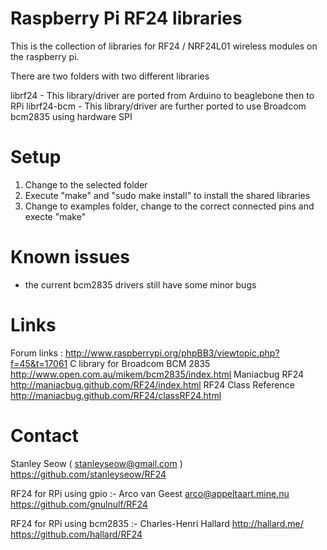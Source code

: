 Raspberry Pi RF24 libraries
===========================

This is the collection of libraries for RF24 / NRF24L01 wireless modules on the raspberry pi.

There are two folders with two different libraries

librf24 	- This library/driver are ported from Arduino to beaglebone then to RPi
librf24-bcm 	- This library/driver are further ported to use Broadcom bcm2835 using hardware SPI

Setup
=====
1. Change to the selected folder
2. Execute "make" and "sudo make install" to install the shared libraries
3. Change to examples folder, change to the correct connected pins and execte "make"



Known issues
============
- the current bcm2835 drivers still have some minor bugs

Links 
=====
Forum links : http://www.raspberrypi.org/phpBB3/viewtopic.php?f=45&t=17061
C library for Broadcom BCM 2835 http://www.open.com.au/mikem/bcm2835/index.html
Maniacbug RF24 http://maniacbug.github.com/RF24/index.html
RF24 Class Reference http://maniacbug.github.com/RF24/classRF24.html


Contact
=======
Stanley Seow ( stanleyseow@gmail.com )
https://github.com/stanleyseow/RF24

RF24 for RPi using gpio :-
Arco van Geest <arco@appeltaart.mine.nu> 
https://github.com/gnulnulf/RF24

RF24 for RPi using bcm2835 :-
Charles-Henri Hallard http://hallard.me/ 
https://github.com/hallard/RF24
